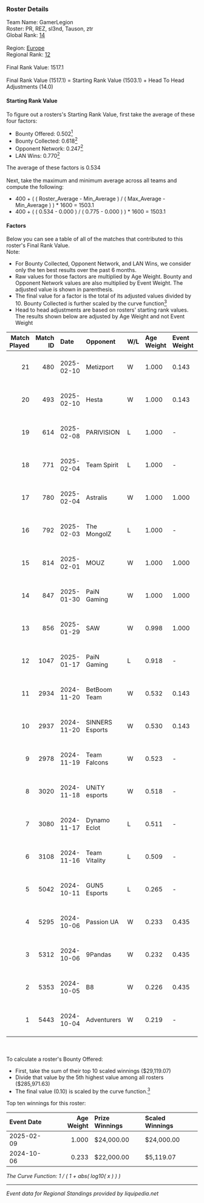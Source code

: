 ### Roster Details<br />
Team Name: GamerLegion<br />
Roster: PR, REZ, sl3nd, Tauson, ztr<br />
Global Rank: [14](../../standings_global_2025_02_28.md)<br />
<br />
Region: [Europe]( ../../standings_europe_2025_02_28.md)<br />
Regional Rank: [12]( ../../standings_europe_2025_02_28.md)<br />
<br />
Final Rank Value:  1517.1<br />
<br />
Final Rank Value (1517.1) = Starting Rank Value (1503.1) + Head To Head Adjustments (14.0)<br />

#### Starting Rank Value<br />
To figure out a rosters's Starting Rank Value, first take the average of these four factors:<br />
- Bounty Offered: 0.502[<sup>1</sup>](#table2)
- Bounty Collected: 0.618[<sup>2</sup>](#table1)
- Opponent Network: 0.247[<sup>2</sup>](#table1)
- LAN Wins: 0.770[<sup>2</sup>](#table1)

The average of these factors is 0.534<br />
<br />
Next, take the maximum and minimum average across all teams and compute the following:<br />
- 400 + ( ( Roster_Average - Min_Average ) / ( Max_Average - Min_Average ) ) * 1600 = 1503.1
- 400 + ( ( 0.534 - 0.000 ) / ( 0.775 - 0.000 ) ) * 1600 = 1503.1


#### Factors<br />
Below you can see a table of all of the matches that contributed to this roster's Final Rank Value.<br />
Note:<br />

- For Bounty Collected, Opponent Network, and LAN Wins, we consider only the ten best results over the past 6 months.
- Raw values for those factors are multiplied by Age Weight. Bounty and Opponent Network values are also multiplied by Event Weight. The adjusted value is shown in parenthesis.
- The final value for a factor is the total of its adjusted values divided by 10. Bounty Collected is further scaled by the curve function[<sup>3</sup>](#curveFunction)
- Head to head adjustments are based on rosters' starting rank values. The results shown below are adjusted by Age Weight and not Event Weight
<span id="table1"></span><br />


| Match Played | Match ID | Date       | Opponent        | W/L | Age Weight | Event Weight | Bounty Collected | Opponent Network | LAN Wins  | H2H Adj. | Roster                           |
| -: | -: | :- | :- | :- | :- | :- | :- | :- | :- | -: | :- |
|           21 |      480 | 2025-02-10 | Metizport       | W   | 1.000      | 0.143        | 0.088 (0.013)    | 0.553 (0.079)    | 0 (0.000) |     2.25 | PR, REZ, sl3nd, Tauson, ztr      |
|           20 |      493 | 2025-02-10 | Hesta           | W   | 1.000      | 0.143        | -                | 0.502 (0.072)    | 0 (0.000) |     0.61 | PR, REZ, sl3nd, Tauson, ztr      |
|           19 |      614 | 2025-02-08 | PARIVISION      | L   | 1.000      | -            | -                | -                | -         |   -30.86 | PR, REZ, sl3nd, Tauson, ztr      |
|           18 |      771 | 2025-02-04 | Team Spirit     | L   | 1.000      | -            | -                | -                | -         |    -2.85 | PR, REZ, sl3nd, Tauson, ztr      |
|           17 |      780 | 2025-02-04 | Astralis        | W   | 1.000      | 1.000        | 0.719 (0.719)    | 0.839 (0.839)    | 1 (1.000) |    25.04 | PR, REZ, sl3nd, Tauson, ztr      |
|           16 |      792 | 2025-02-03 | The MongolZ     | L   | 1.000      | -            | -                | -                | -         |    -4.07 | PR, REZ, sl3nd, Tauson, ztr      |
|           15 |      814 | 2025-02-01 | MOUZ            | W   | 1.000      | 1.000        | 1.000 (1.000)    | 0.441 (0.441)    | 1 (1.000) |    28.48 | PR, REZ, sl3nd, Tauson, ztr      |
|           14 |      847 | 2025-01-30 | PaiN Gaming     | W   | 1.000      | 1.000        | 0.327 (0.327)    | 0.433 (0.433)    | 1 (1.000) |    16.89 | PR, REZ, sl3nd, Tauson, ztr      |
|           13 |      856 | 2025-01-29 | SAW             | W   | 0.998      | 1.000        | 0.310 (0.310)    | 0.354 (0.353)    | 1 (0.998) |    10.90 | PR, REZ, sl3nd, Tauson, ztr      |
|           12 |     1047 | 2025-01-17 | PaiN Gaming     | L   | 0.918      | -            | -                | -                | -         |   -14.51 | PR, REZ, sl3nd, Tauson, ztr      |
|           11 |     2934 | 2024-11-20 | BetBoom Team    | W   | 0.532      | 0.143        | 0.123 (0.009)    | -                | 1 (0.532) |     1.67 | FL4MUS, sl3nd, Tauson, volt, ztr |
|           10 |     2937 | 2024-11-20 | SINNERS Esports | W   | 0.530      | 0.143        | 0.033 (0.002)    | 0.633 (0.048)    | 1 (0.530) |     1.11 | FL4MUS, sl3nd, Tauson, volt, ztr |
|            9 |     2978 | 2024-11-19 | Team Falcons    | W   | 0.523      | -            | -                | -                | 1 (0.523) |     0.30 | FL4MUS, sl3nd, Tauson, volt, ztr |
|            8 |     3020 | 2024-11-18 | UNiTY esports   | W   | 0.518      | -            | -                | -                | 1 (0.518) |     0.52 | FL4MUS, sl3nd, Tauson, volt, ztr |
|            7 |     3080 | 2024-11-17 | Dynamo Eclot    | L   | 0.511      | -            | -                | -                | -         |   -14.40 | FL4MUS, sl3nd, Tauson, volt, ztr |
|            6 |     3108 | 2024-11-16 | Team Vitality   | L   | 0.509      | -            | -                | -                | -         |    -1.45 | FL4MUS, sl3nd, Tauson, volt, ztr |
|            5 |     5042 | 2024-10-11 | GUN5 Esports    | L   | 0.265      | -            | -                | -                | -         |    -7.89 | FL4MUS, sl3nd, Tauson, volt, ztr |
|            4 |     5295 | 2024-10-06 | Passion UA      | W   | 0.233      | 0.435        | 0.029 (0.003)    | 0.544 (0.055)    | -         |     0.37 | FL4MUS, sl3nd, Tauson, volt, ztr |
|            3 |     5312 | 2024-10-06 | 9Pandas         | W   | 0.232      | 0.435        | 0.104 (0.010)    | 0.671 (0.068)    | -         |     0.54 | FL4MUS, sl3nd, Tauson, volt, ztr |
|            2 |     5353 | 2024-10-05 | B8              | W   | 0.226      | 0.435        | 0.148 (0.015)    | 0.828 (0.081)    | -         |     1.19 | FL4MUS, sl3nd, Tauson, volt, ztr |
|            1 |     5443 | 2024-10-04 | Adventurers     | W   | 0.219      | -            | -                | -                | -         |     0.14 | FL4MUS, sl3nd, Tauson, volt, ztr |

<br />
<span id="table2"></span><br />
To calculate a roster's Bounty Offered:<br />

- First, take the sum of their top 10 scaled winnings ($29,119.07)
- Divide that value by the 5th highest value among all rosters ($285,971.63)
- The final value (0.10) is scaled by the curve function.[<sup>3</sup>](#curveFunction)

Top ten winnings for this roster:<br />

| Event Date | Age Weight | Prize Winnings | Scaled Winnings |
| :- | -: | :- | :- |
| 2025-02-09 |      1.000 | $24,000.00     | $24,000.00      |
| 2024-10-06 |      0.233 | $22,000.00     | $5,119.07       |


<span id="curveFunction"></span>_The Curve Function: 1 / ( 1 + abs( log10( x ) ) )_<br />

---
_Event data for Regional Standings provided by liquipedia.net_<br />
